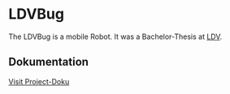 LDVBug
======

The LDVBug is a mobile Robot. It was a Bachelor-Thesis at [LDV](http://www.ldv.ei.tum.de).
## Dokumentation
[Visit Project-Doku](http://www.alexander-blum.com/studium/ldvbug)

